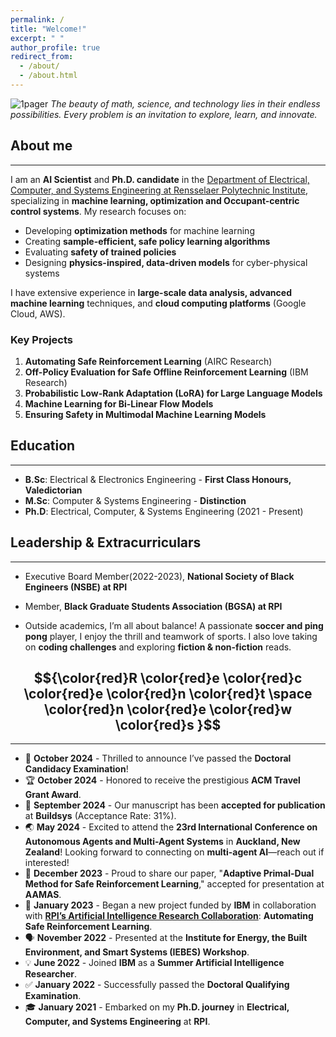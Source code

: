 ```yaml
---
permalink: /
title: "Welcome!"
excerpt: " "
author_profile: true
redirect_from: 
  - /about/
  - /about.html
---
```

![1pager](https://Kaycee074.github.io/images/A23.jpg "Flyer")
*The beauty of math, science, and technology lies in their endless possibilities. Every problem is an invitation to explore, learn, and innovate.* 


## About me
___  


I am an **AI Scientist** and **Ph.D. candidate** in the [Department of Electrical, Computer, and Systems Engineering at Rensselaer Polytechnic Institute](https://ecse.rpi.edu/), specializing in **machine learning, optimization and Occupant-centric control systems**. My research focuses on:

- Developing **optimization methods** for machine learning
- Creating **sample-efficient, safe policy learning algorithms**
- Evaluating **safety of trained policies**
- Designing **physics-inspired, data-driven models** for cyber-physical systems

I have extensive experience in **large-scale data analysis, advanced machine learning** techniques, and **cloud computing platforms** (Google Cloud, AWS).

### Key Projects
1. **Automating Safe Reinforcement Learning** (AIRC Research)
2. **Off-Policy Evaluation for Safe Offline Reinforcement Learning** (IBM Research)
3. **Probabilistic Low-Rank Adaptation (LoRA) for Large Language Models**
4. **Machine Learning for Bi-Linear Flow Models**
5. **Ensuring Safety in Multimodal Machine Learning Models**





## Education
___
* **B.Sc**: Electrical & Electronics Engineering - **First Class Honours, Valedictorian**
* **M.Sc**: Computer & Systems Engineering - **Distinction**
* **Ph.D**: Electrical, Computer, & Systems Engineering (2021 - Present)

## Leadership & Extracurriculars
___
* Executive Board Member(2022-2023), **National Society of Black Engineers (NSBE) at RPI**
* Member, **Black Graduate Students Association (BGSA) at RPI**

* Outside academics, I’m all about balance! A passionate **soccer and ping pong** player, I enjoy the thrill and teamwork of sports. I also love taking on **coding challenges** and exploring **fiction & non-fiction** reads.



## $${\color{red}R \color{red}e \color{red}c \color{red}e \color{red}n \color{red}t \space \color{red}n \color{red}e \color{red}w \color{red}s }$$ 
___

* 🎉 **October 2024** - Thrilled to announce I’ve passed the **Doctoral Candidacy Examination**! 
* 🏆 **October 2024** - Honored to receive the prestigious **ACM Travel Grant Award**.
* 📜 **September 2024** - Our manuscript has been **accepted for publication** at **Buildsys** (Acceptance Rate: 31%).
* 🌏 **May 2024** - Excited to attend the **23rd International Conference on Autonomous Agents and Multi-Agent Systems** in **Auckland, New Zealand**! Looking forward to connecting on **multi-agent AI**—reach out if interested!
* 📝 **December 2023** - Proud to share our paper, "**Adaptive Primal-Dual Method for Safe Reinforcement Learning**," accepted for presentation at **AAMAS**.
* 🚀 **January 2023** - Began a new project funded by **IBM** in collaboration with [**RPI’s Artificial Intelligence Research Collaboration**](https://airc.rpi.edu/about): **Automating Safe Reinforcement Learning**.
* 🗣️ **November 2022** - Presented at the **Institute for Energy, the Built Environment, and Smart Systems (IEBES) Workshop**.
* 💡 **June 2022** - Joined **IBM** as a **Summer Artificial Intelligence Researcher**.
* ✅ **January 2022** - Successfully passed the **Doctoral Qualifying Examination**.
* 🎓 **January 2021** - Embarked on my **Ph.D. journey** in **Electrical, Computer, and Systems Engineering** at **RPI**.




